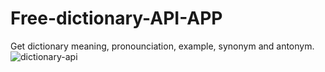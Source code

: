 # Free-dictionary-API-APP
Get dictionary meaning, pronounciation, example, synonym and antonym. 
![dictionary-api](https://github.com/user-attachments/assets/c41e733e-4532-452c-b717-c84b43ad6bd5)
